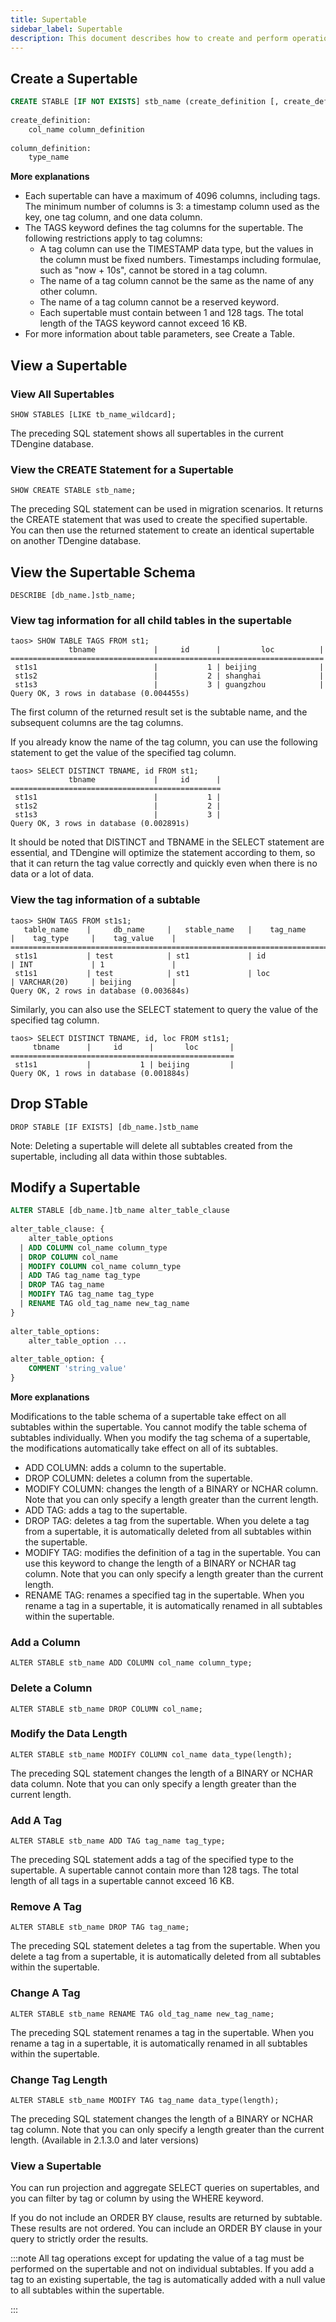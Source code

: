 ```yaml
---
title: Supertable
sidebar_label: Supertable
description: This document describes how to create and perform operations on supertables.
---
```


## Create a Supertable

```sql
CREATE STABLE [IF NOT EXISTS] stb_name (create_definition [, create_definition] ...) TAGS (create_definition [, create_definition] ...) [table_options]
 
create_definition:
    col_name column_definition
 
column_definition:
    type_name
```

**More explanations**
- Each supertable can have a maximum of 4096 columns, including tags. The minimum number of columns is 3: a timestamp column used as the key, one tag column, and one data column.
- The TAGS keyword defines the tag columns for the supertable. The following restrictions apply to tag columns:
    - A tag column can use the TIMESTAMP data type, but the values in the column must be fixed numbers. Timestamps including formulae, such as "now + 10s", cannot be stored in a tag column.
    - The name of a tag column cannot be the same as the name of any other column.
    - The name of a tag column cannot be a reserved keyword.
    - Each supertable must contain between 1 and 128 tags. The total length of the TAGS keyword cannot exceed 16 KB.
- For more information about table parameters, see Create a Table.

## View a Supertable

### View All Supertables

```
SHOW STABLES [LIKE tb_name_wildcard];
```

The preceding SQL statement shows all supertables in the current TDengine database.

### View the CREATE Statement for a Supertable

```
SHOW CREATE STABLE stb_name;
```

The preceding SQL statement can be used in migration scenarios. It returns the CREATE statement that was used to create the specified supertable. You can then use the returned statement to create an identical supertable on another TDengine database.

## View the Supertable Schema

```
DESCRIBE [db_name.]stb_name;
```

### View tag information for all child tables in the supertable

```
taos> SHOW TABLE TAGS FROM st1;
             tbname             |     id      |         loc          |
======================================================================
 st1s1                          |           1 | beijing              |
 st1s2                          |           2 | shanghai             |
 st1s3                          |           3 | guangzhou            |
Query OK, 3 rows in database (0.004455s)
```

The first column of the returned result set is the subtable name, and the subsequent columns are the tag columns.

If you already know the name of the tag column, you can use the following statement to get the value of the specified tag column.

```
taos> SELECT DISTINCT TBNAME, id FROM st1;
             tbname             |     id      |
===============================================
 st1s1                          |           1 |
 st1s2                          |           2 |
 st1s3                          |           3 |
Query OK, 3 rows in database (0.002891s)
```

It should be noted that DISTINCT and TBNAME in the SELECT statement are essential, and TDengine will optimize the statement according to them, so that it can return the tag value correctly and quickly even when there is no data or a lot of data.

### View the tag information of a subtable

```
taos> SHOW TAGS FROM st1s1;
   table_name    |     db_name     |   stable_name   |    tag_name     |    tag_type     |    tag_value    |
============================================================================================================
 st1s1           | test            | st1             | id              | INT             | 1               |
 st1s1           | test            | st1             | loc             | VARCHAR(20)     | beijing         |
Query OK, 2 rows in database (0.003684s)
```

Similarly, you can also use the SELECT statement to query the value of the specified tag column.

```
taos> SELECT DISTINCT TBNAME, id, loc FROM st1s1;
     tbname      |     id      |       loc       |
==================================================
 st1s1           |           1 | beijing         |
Query OK, 1 rows in database (0.001884s)
```

## Drop STable

```
DROP STABLE [IF EXISTS] [db_name.]stb_name
```

Note: Deleting a supertable will delete all subtables created from the supertable, including all data within those subtables.

## Modify a Supertable

```sql
ALTER STABLE [db_name.]tb_name alter_table_clause
 
alter_table_clause: {
    alter_table_options
  | ADD COLUMN col_name column_type
  | DROP COLUMN col_name
  | MODIFY COLUMN col_name column_type
  | ADD TAG tag_name tag_type
  | DROP TAG tag_name
  | MODIFY TAG tag_name tag_type
  | RENAME TAG old_tag_name new_tag_name
}
 
alter_table_options:
    alter_table_option ...
 
alter_table_option: {
    COMMENT 'string_value'
}

```

**More explanations**

Modifications to the table schema of a supertable take effect on all subtables within the supertable. You cannot modify the table schema of subtables individually. When you modify the tag schema of a supertable, the modifications automatically take effect on all of its subtables.

- ADD COLUMN: adds a column to the supertable.
- DROP COLUMN: deletes a column from the supertable.
- MODIFY COLUMN: changes the length of a BINARY or NCHAR column. Note that you can only specify a length greater than the current length.
- ADD TAG: adds a tag to the supertable.
- DROP TAG: deletes a tag from the supertable. When you delete a tag from a supertable, it is automatically deleted from all subtables within the supertable.
- MODIFY TAG: modifies the definition of a tag in the supertable. You can use this keyword to change the length of a BINARY or NCHAR tag column. Note that you can only specify a length greater than the current length.
- RENAME TAG: renames a specified tag in the supertable. When you rename a tag in a supertable, it is automatically renamed in all subtables within the supertable.

### Add a Column

```
ALTER STABLE stb_name ADD COLUMN col_name column_type;
```

### Delete a Column

```
ALTER STABLE stb_name DROP COLUMN col_name;
```

### Modify the Data Length

```
ALTER STABLE stb_name MODIFY COLUMN col_name data_type(length);
```

The preceding SQL statement changes the length of a BINARY or NCHAR data column. Note that you can only specify a length greater than the current length.

### Add A Tag

```
ALTER STABLE stb_name ADD TAG tag_name tag_type;
```

The preceding SQL statement adds a tag of the specified type to the supertable. A supertable cannot contain more than 128 tags. The total length of all tags in a supertable cannot exceed 16 KB.

### Remove A Tag

```
ALTER STABLE stb_name DROP TAG tag_name;
```

The preceding SQL statement deletes a tag from the supertable. When you delete a tag from a supertable, it is automatically deleted from all subtables within the supertable.

### Change A Tag

```
ALTER STABLE stb_name RENAME TAG old_tag_name new_tag_name;
```

The preceding SQL statement renames a tag in the supertable. When you rename a tag in a supertable, it is automatically renamed in all subtables within the supertable.

### Change Tag Length

```
ALTER STABLE stb_name MODIFY TAG tag_name data_type(length);
```

The preceding SQL statement changes the length of a BINARY or NCHAR tag column. Note that you can only specify a length greater than the current length. (Available in 2.1.3.0 and later versions)

### View a Supertable
You can run projection and aggregate SELECT queries on supertables, and you can filter by tag or column by using the WHERE keyword.

If you do not include an ORDER BY clause, results are returned by subtable. These results are not ordered. You can include an ORDER BY clause in your query to strictly order the results.



:::note
All tag operations except for updating the value of a tag must be performed on the supertable and not on individual subtables. If you add a tag to an existing supertable, the tag is automatically added with a null value to all subtables within the supertable.

:::
